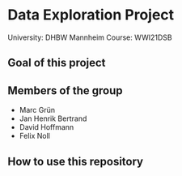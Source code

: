 # Data Exploration Project
University: DHBW Mannheim
Course: WWI21DSB

## Goal of this project

## Members of the group
- Marc Grün
- Jan Henrik Bertrand
- David Hoffmann
- Felix Noll

## How to use this repository
